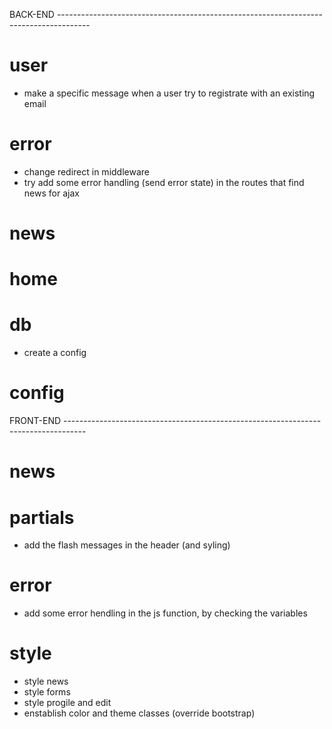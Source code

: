 
BACK-END --------------------------------------------------------------------------------------

# user
- make a specific message when a user try to registrate with an existing email

# error
- change redirect in middleware
- try add some error handling (send error state) in the routes that find news for ajax

# news
    
# home

# db
- create a config

# config


FRONT-END -----------------------------------------------------------------------------------

# news

# partials
- add the flash messages in the header (and syling)

# error
- add some error hendling in the js function, by checking the variables

# style
- style news
- style forms
- style progile and edit
- enstablish color and theme classes (override bootstrap)